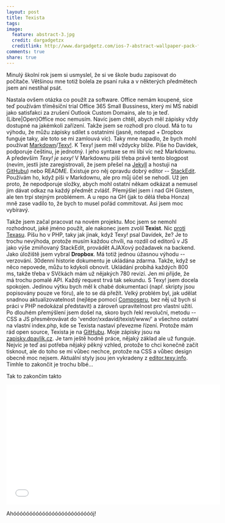 ```yaml
---
layout: post
title: Texista
tags:
image:
  feature: abstract-3.jpg
  credit: dargadgetzx
  creditlink: http://www.dargadgetz.com/ios-7-abstract-wallpaper-pack-for-iphone-5-and-ipod-touch-retina/
comments: true
share: true
---
```

Minulý školní rok jsem si usmyslel, že si ve škole budu zapisovat do počítače. Většinou mne totiž bolela ze psaní ruka a v některých předmětech jsem ani nestíhal psát.

Nastala ovšem otázka co použít za software. Office nemám koupené, sice teď používám tříměsíční trial Office 365 Small Bussiness, který mi MS nabídl jako satisfakci za zrušení Outlook Custom Domains, ale to je teď. (Libre|Open)Office moc nemusím. Navíc jsem chtěl, abych měl zápisky vždy dostupné na jakémkoli zařízení. Takže jsem se rozhodl pro cloud. Má to tu výhodu, že můžu zápisky sdílet s ostatními (jasně, notepad + Dropbox funguje taky, ale toto se mi zamlouvá víc).
Taky mne napadlo, že bych mohl používat [Markdown](http://daringfireball.net/projects/markdown/)/[Texy!](http://texy.info/cs/). K Texy! jsem měl vždycky blíže. Píše ho Davídek, podporuje češtinu, je jednotný. I jeho syntaxe se mi líbí víc než Markdownu. A především *Texy! je sexy!*
V Markdownu píši třeba právě tento blogpost (nevím, jestli jste zaregistrovali, že jsem přešel na [Jekyll](http://jekyllrb.com/) a hostuji na [GitHubu](https://github.com/xxdavid/blog)) nebo README. Existuje pro něj opravdu dobrý editor -- [StackEdit](https://stackedit.io). Používám ho, když píši v Markdownu, ale pro můj účel se nehodí. Už jen proto, že nepodporuje složky, abych mohl ostatní někam odkázat a nemusel jim dávat odkaz na každý předmět zvlášť. Přemýšlel jsem i nad GH Gistem, ale ten trpí stejným problémem. A u repo na GH (jak to dělá třeba Honza) mně zase vadilo to, že bych to musel pořád commitovat. Asi jsem moc vybíravý.

Takže jsem začal pracovat na novém projektu. Moc jsem se nemohl rozhodnout, jaké jméno použít, ale nakonec jsem zvolil **Texist**. Nic [proti Texasu](http://www.urbandictionary.com/define.php?term=Texist).
Píšu ho v PHP, taky jak jinak, když Texy! psal Davídek, že? Je to trochu nevýhoda, protože musím každou chvíli, na rozdíl od editorů v JS jako výše zmiňovaný StackEdit, provádět AJAXový požadavek na backend. Jako úložiště jsem vybral **Dropbox**. Má totiž jednou úžasnou výhodu -- verzování. 30denní historie dokumentu je ukládána zdarma. Takže, když se něco nepovede, můžu to kdykoli obnovit. Ukládání probíhá každých 800 ms, takže třeba v SVčkách mám už nějakých 780 revizí. Jen mi přijde, že má trochu pomalé API. Každý request trvá tak sekundu.
S Texy! jsem docela spokojen. Jedinou výtku bych měl k chabé dokumentaci (např. skripty jsou popisovány pouze ve fóru), ale to se dá přežít.
Velký problém byl, jak udělat snadnou aktualizovatelnost (nejlépe pomocí [Composeru](http://getcomposer.org/), bez něj už bych si práci v PHP nedokázal představit) a zároveň upravitelnost pro vlastní užití. Po dlouhém přemýšlení jsem došel na, skoro bych řekl revoluční, metodu -- CSS a JS přesměrovávat do 'vendor/xxdavid/texist/www/' a všechno  ostatní na vlastní index.php, kde se Texista nastaví převezme řízení.
Protože mám rád open source, Texista je na [GitHubu](https://github.com/xxdavid/texist). Moje zápisky jsou na [zapisky.dpavlik.cz](http://zapisky.dpavlik.cz/). Je tam ještě hodně práce, nějaký základ ale už funguje. Nejvíc je teď asi potřeba nějaký pěkný vzhled, protože to chci konečně začít tisknout, ale do toho se mi vůbec nechce, protože na CSS a vůbec design obecně moc nejsem. Aktuální styly jsou jen vykradeny z [editor.texy.info](http://editor.texy.info/).
Tímhle to zakončit je trochu blbé...

Tak to zakončím takto

<iframe width="560" height="315" src="//www.youtube.com/embed/aZH_qZD7q7s?rel=0" frameborder="0" allowfullscreen></iframe>

Ahóóóóóóóóóóóóóóóóóóóóóóóóój!
